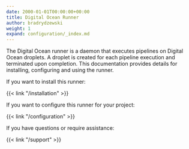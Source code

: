 ```yaml
---
date: 2000-01-01T00:00:00+00:00
title: Digital Ocean Runner
author: bradrydzewski
weight: 1
expand: configuration/_index.md
---
```


The Digital Ocean runner is a daemon that executes pipelines on Digital Ocean droplets. A droplet is created for each pipeline execution and terminated upon completion. This documentation provides details for installing, configuring and using the runner.

If you want to install this runner:

{{< link "/installation" >}}

If you want to configure this runner for your project:

{{< link "/configuration" >}}

If you have questions or require assistance:

{{< link "/support" >}}